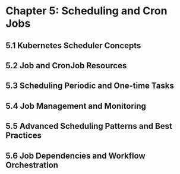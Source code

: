 # Chapter 5: Scheduling and Cron Jobs

## 5.1 Kubernetes Scheduler Concepts

## 5.2 Job and CronJob Resources

## 5.3 Scheduling Periodic and One-time Tasks

## 5.4 Job Management and Monitoring

## 5.5 Advanced Scheduling Patterns and Best Practices

## 5.6 Job Dependencies and Workflow Orchestration
